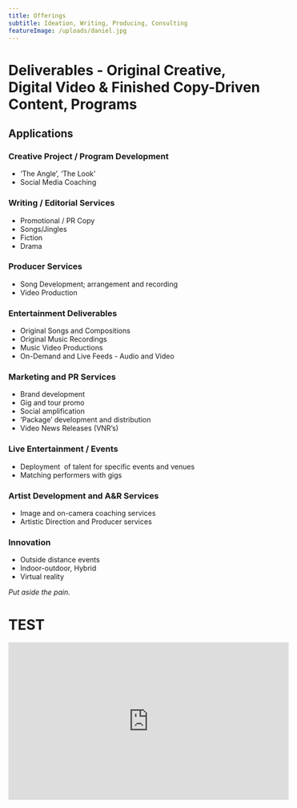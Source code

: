 ```yaml
---
title: Offerings
subtitle: Ideation, Writing, Producing, Consulting
featureImage: /uploads/daniel.jpg
---
```

# Deliverables - Original Creative,  Digital Video & Finished Copy-Driven Content, Programs

## Applications

### Creative Project / Program Development

* ‘The Angle’, ‘The Look’
* Social Media Coaching

### Writing / Editorial Services

* Promotional / PR Copy
* Songs/Jingles
* Fiction
* Drama

### Producer Services

* Song Development; arrangement and recording
* Video Production

### Entertainment Deliverables

* Original Songs and Compositions
* Original Music Recordings
* Music Video Productions
* On-Demand and Live Feeds - Audio and Video

### Marketing and PR Services

* Brand development
* Gig and tour promo
* Social amplification
* ‘Package’ development and distribution
* Video News Releases (VNR’s)

### Live Entertainment / Events

* Deployment  of talent for specific events and venues
* Matching performers with gigs

### Artist Development and A&R Services

* Image and on-camera coaching services
* Artistic Direction and Producer services

### Innovation

* Outside distance events
* Indoor-outdoor, Hybrid 
* Virtual reality

*Put aside the pain.*
<h1>TEST</h1>


<iframe width="560" height="315" src="https://www.youtube.com/embed/5yx6BWlEVcY" title="YouTube video player" frameborder="0" allow="accelerometer; autoplay; clipboard-write; encrypted-media; gyroscope; picture-in-picture" allowfullscreen></iframe>
